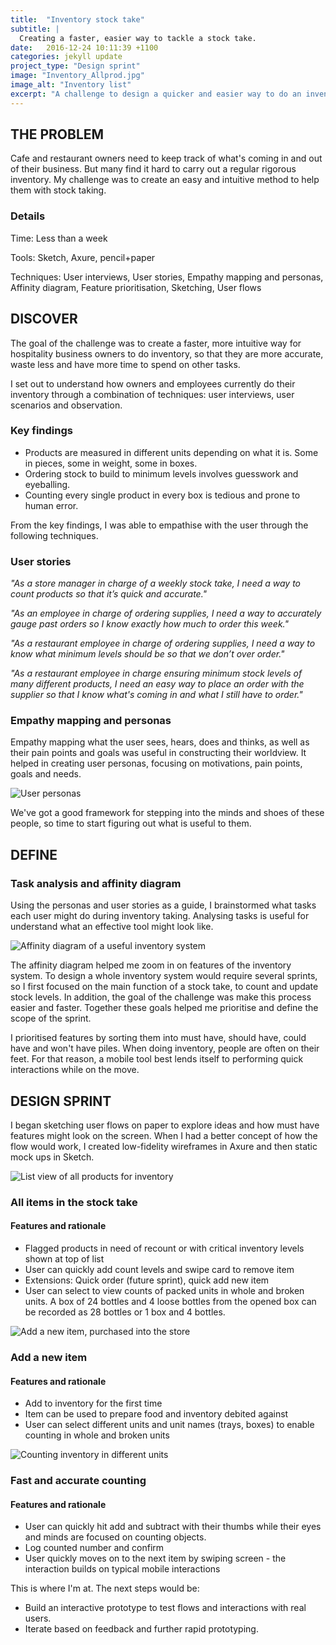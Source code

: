 ```yaml
---
title:  "Inventory stock take"
subtitle: |
  Creating a faster, easier way to tackle a stock take.
date:   2016-12-24 10:11:39 +1100
categories: jekyll update
project_type: "Design sprint"
image: "Inventory_Allprod.jpg"
image_alt: "Inventory list"
excerpt: "A challenge to design a quicker and easier way to do an inventory stock take."
---
```



## THE PROBLEM
Cafe and restaurant owners need to keep track of what's coming in and out of their business. But many find it hard to carry out a regular rigorous inventory. My challenge was to create an easy and intuitive method to help them with stock taking.

### Details
Time: Less than a week

Tools: Sketch, Axure, pencil+paper

Techniques: User interviews, User stories, Empathy mapping and personas, Affinity diagram, Feature prioritisation, Sketching, User flows

## DISCOVER 

The goal of the challenge was to create a faster, more intuitive way for hospitality business owners to do inventory, so that they are more accurate, waste less and have more time to spend on other tasks. 

I set out to understand how owners and employees currently do their inventory through a combination of techniques: user interviews, user scenarios and observation. 

### Key findings
* Products are measured in different units depending on what it is. Some in pieces, some in weight, some in boxes.
* Ordering stock to build to minimum levels involves guesswork and eyeballing.
* Counting every single product in every box is tedious and prone to human error.  

From the key findings, I was able to empathise with the user through the following techniques.

### User stories
_"As a store manager in charge of a weekly stock take, I need a way to count products so that it’s quick and accurate."_

_"As an employee in charge of ordering supplies, I need a way to accurately gauge past orders so I know exactly how much to order this week."_

_"As a restaurant employee in charge of ordering supplies, I need a way to know what minimum levels should be so that we don’t over order."_

_"As a restaurant employee in charge ensuring minimum stock levels of many different products, I need an easy way to place an order with the supplier so that I know what's coming in and what I still have to order."_

### Empathy mapping and personas

Empathy mapping what the user sees, hears, does and thinks, as well as their pain points and goals was useful in constructing their worldview. It helped in creating user personas, focusing on motivations, pain points, goals and needs.

![User personas](/assets/PersonasInventory.jpg "Personas")

We've got a good framework for stepping into the minds and shoes of these people, so time to start figuring out what is useful to them.

## DEFINE

### Task analysis and affinity diagram

Using the personas and user stories as a guide, I brainstormed what tasks each user might do during inventory taking. Analysing tasks is useful for understand what an effective tool might look like.

![Affinity diagram of a useful inventory system](/assets/affinityDiagramInventory.jpg "Affinity diagram")

The affinity diagram helped me zoom in on features of the inventory system. To design a whole inventory system would require several sprints, so I first focused on the main function of a stock take, to count and update stock levels. In addition, the goal of the challenge was make this process easier and faster. Together these goals helped me prioritise and define the scope of the sprint.

I prioritised features by sorting them into must have, should have, could have and won't have piles. When doing inventory, people are often on their feet. For that reason, a mobile tool best lends itself to performing quick interactions while on the move. 

## DESIGN SPRINT
I began sketching user flows on paper to explore ideas and how must have features might look on the screen. When I had a better concept of how the flow would work, I created low-fidelity wireframes in Axure and then static mock ups in Sketch. 

![List view of all products for inventory](/assets/Inventory_Allprod.jpg "List view of all products on inventory list")

### All items in the stock take

#### Features and rationale

* Flagged products in need of recount or with critical inventory levels shown at top of list
* User can quickly add count levels and swipe card to remove item
* Extensions: Quick order (future sprint), quick add new item
* User can select to view counts of packed units in whole and broken units. A box of 24 bottles and 4 loose bottles from the opened box can be recorded as 28 bottles or 1 box and 4 bottles.

![Add a new item, purchased into the store](/assets/Inventory_AddPurchasedProd.jpg "Add new purchased item to inventory")

### Add a new item

#### Features and rationale

* Add to inventory for the first time
* Item can be used to prepare food and inventory debited against
* User can select different units and unit names (trays, boxes) to enable counting in whole and broken units

![Counting inventory in different units](/assets/Inventory_countingDifferentUnits.jpg "Inventory counting and recording")

### Fast and accurate counting

#### Features and rationale

* User can quickly hit add and subtract with their thumbs while their eyes and minds are focused on counting objects.
* Log counted number and confirm
* User quickly moves on to the next item by swiping screen - the interaction builds on typical mobile interactions

This is where I'm at. The next steps would be:

* Build an interactive prototype to test flows and interactions with real users.
* Iterate based on feedback and further rapid prototyping.

